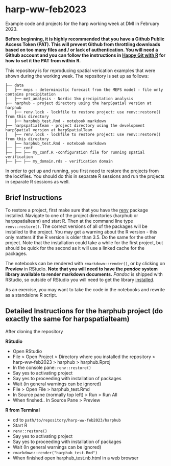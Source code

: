 # harp-ww-feb2023
Example code and projects for the harp working week at DMI in February 2023. 

**Before beginning, it is highly recommended that you have a Github Public Access Token (PAT). This will prevent Github from 
throttling downloads based on too many files and / or lack of authentication. You will need a Github account and you can 
follow the instructions in [Happy Git with R](https://happygitwithr.com/https-pat.html) for how to set it the PAT from within R.**

This repository is for reproducing spatial verication examples that were shown during the working week. The repository is set up as follows:

```
├── data
│   ├── meps - deterministic forecast from the MEPS model - file only contains precipitation
│   ├── met_analysis - Nordic 1km precipitation analysis
├── harphub - project directory using the harpSpatial version at harphub
│   ├── renv.lock - lockfile to restore project: use renv::restore() from this directory
│   ├── harphub_test.Rmd - notebook markdown
├── harpspatialteam - project directory using the development harpSpatial version at harpSpatialTeam
│   ├── renv.lock - lockfile to restore project: use renv::restore() from this directory
│   ├── harphub_test.Rmd - notebook markdown
├── ├── conf
├── ├── ├── my_conf.R -configuration file for running spatial verification
├── ├── ├── my_domain.rds - verification domain
```

In order to get up and running, you first need to restore the projects from the lockfiles. 
You should do this in separate R sessions and run the projects in separate R sessions as well. 

## Brief Instructions

To restore a project, first make sure that you have the [renv](https://rstudio.github.io/renv/) 
package installed. Navigate to one of the project directories (harphub or harpspatialteam) and start R. 
Then at the command line type `renv::restore()`. The correct versions of all of the packages will be 
installed to the project. You may get a warning about the R version - this only matters if the R version 
is older than 3.5. Do the same for the other project. Note that the installation could take a while for 
the first project, but should be quick for the second as it will use a linked cache for the packages.

The notebooks can be rendered with `rmarkdown::render()`, or by clicking on __Preview__ in RStudio. 
**Note that you will need to have the *pandoc* system library available to render markdown 
documents.** *Pandoc* is shipped with RStudio, so outside of RStudio you will need to get the library 
[installed](https://pandoc.org/installing.html). 

As an exercise, you may want to take the code in the notebooks and rewrite as a standalone R script. 

## Detailed Instructions for the harphub project (do exactly the same for harpspatialteam)


After cloning the repository

**RStudio**

* Open RStudio
* File > Open Project > Directory where you installed the repository > harp-ww-feb2023 > harphub > harphub.Rproj
* In the console pane: `renv::restore()`
* Say yes to activating project
* Say yes to proceeding with installation of packages
* Wait (in general warnings can be ignored)
* File > Open File > harphub_test.Rmd
* In Source pane (normally top left) > Run > Run All
* When finshed.. In Source Pane > Preview

**R from Terminal**

* cd to `path/to/repository/harp-ww-feb2023/harphub`
* Start R
* `renv::restore()`
* Say yes to activating project
* Say yes to proceeding with installation of packages
* Wait (In general warnings can be ignored)
* `rmarkdown::render("harphub_test.Rmd")`
* When finished open harphub_test.nb.html in a web browser



